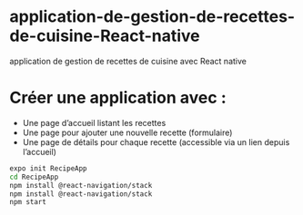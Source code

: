 # application-de-gestion-de-recettes-de-cuisine-React-native
application de gestion de recettes de cuisine avec React native


# Créer une application avec :

- Une page d’accueil listant les recettes
- Une page pour ajouter une nouvelle recette (formulaire)
- Une page de détails pour chaque recette (accessible via un lien depuis l’accueil)

```bash
expo init RecipeApp
cd RecipeApp
npm install @react-navigation/stack
npm install @react-navigation/stack
npm start
